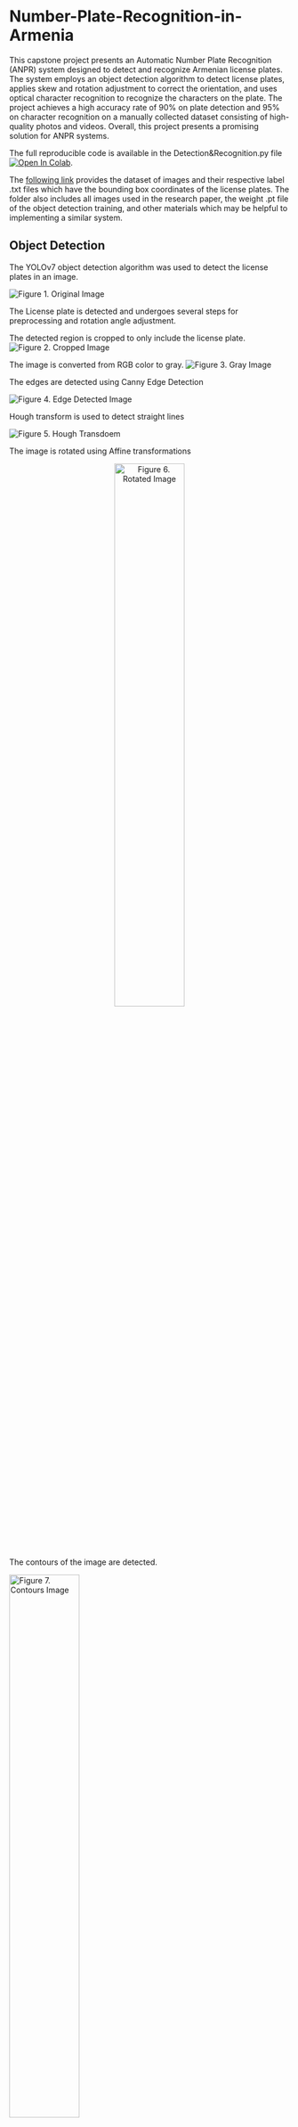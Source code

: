 # Number-Plate-Recognition-in-Armenia

This capstone project presents an Automatic Number Plate Recognition (ANPR) system designed to detect and 
recognize Armenian license plates. The system employs an object detection algorithm to detect license plates, 
applies skew and rotation adjustment to correct the orientation, and uses optical character recognition to recognize 
the characters on the plate. The project achieves a high accuracy rate of 90% on plate detection and 95% on 
character recognition on a manually collected dataset consisting of high-quality photos and videos. Overall, 
this project presents a promising solution for ANPR systems.

The full reproducible code is available in the Detection&Recognition.py file
[![Open In Colab](https://colab.research.google.com/assets/colab-badge.svg)](https://colab.research.google.com/drive/1vFEyAeCmFb8QFZWE57XC9f177INedpqh?usp=sharing). 

The [following link](https://drive.google.com/drive/folders/1n1fak5Y7me_ifWcE9PARYmaqWE6sw-e-?usp=share_link) provides the dataset of images and their respective label .txt files which have the bounding box coordinates of 
the license plates. The folder also includes all images used in the research paper, the weight .pt file of the object detection training,
and other materials which may be helpful to implementing a similar system. 

## Object Detection

The YOLOv7 object detection algorithm was used to detect the license plates in an image.

![Figure 1. Original Image](https://drive.google.com/uc?export=view&id=1RAIC18q_jIc5eMi63vKRrD9lEmm2lxwu)

The License plate is detected and undergoes several steps for preprocessing and rotation angle adjustment. 

The detected region is cropped to only include the license plate. 
![Figure 2. Cropped Image](https://drive.google.com/uc?export=view&id=1uGPbxJLtoBPLJQB4AVqiB9Ij9ed_kzn0)

The image is converted from RGB color to gray. 
![Figure 3. Gray Image](https://drive.google.com/uc?export=view&id=11abSPW4rsaSmKBE_LUKEual_ezVDdYzI)

The edges are detected using Canny Edge Detection

![Figure 4. Edge Detected Image](https://drive.google.com/uc?export=view&id=1gvVY0EUhtHHdbEC9SfTbbfPtVypn_BLN)

Hough transform is used to detect straight lines

![Figure 5. Hough Transdoem](https://drive.google.com/uc?export=view&id=15axv6HudhHqY91rFf-OkvAKmnrn5qvqW)

The image is rotated using Affine transformations

<div style="text-align:center"><img src="https://drive.google.com/uc?export=view&id=1h6fOZiz5maWWfiM59-RRmQnHsax8QzxL" alt="Figure 6. Rotated Image" width="50%" /></div>

The contours of the image are detected. 

<img src="https://drive.google.com/uc?export=view&id=1v333umN_MTOMKyOVLIePnPmf0-pr1wfb" alt="Figure 7. Contours Image" width="50%" />

Finally, the characters of the number plate are recognized using EasyOCR.
<img src="https://drive.google.com/uc?export=view&id=187sFFvb5QL2hvNeRjfbl583w7mhEC6Es" alt="Figure 8. Final Image" width="50%" />

